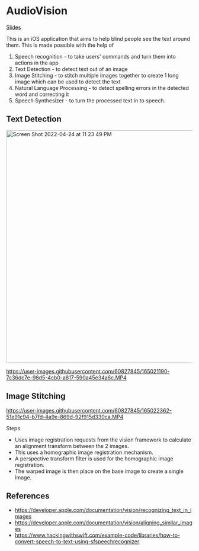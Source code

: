 # AudioVision
[Slides](https://docs.google.com/presentation/d/1-80cJeavF_jXC6et4aiFahGEHKMqDR9Fvft6a0orQWU/edit?usp=sharing)

This is an iOS application that aims to help blind people see the text around them. This is made possible with the help of 
1. Speech recognition - to take users' commands and turn them into actions in the app
2. Text Detection -  to detect text out of an image
3. Image Stitching - to stitch multiple images together to create 1 long image which can be used to detect the text
4. Natural Language Processing - to detect spelling errors in the detected word and correcting it
5. Speech Synthesizer - to turn the processed text in to speech.

## Text Detection

<img width="629" alt="Screen Shot 2022-04-24 at 11 23 49 PM" src="https://user-images.githubusercontent.com/60827845/165020690-8c681778-eade-4c65-94be-293174edbf5b.png">

https://user-images.githubusercontent.com/60827845/165021190-7c36dc7e-98d5-4cb0-a817-590a45e34a6c.MP4

## Image Stitching

https://user-images.githubusercontent.com/60827845/165022362-51e91c94-b7fd-4a9e-869d-92f915d330ca.MP4

Steps
- Uses image registration requests from the vision framework to calculate an alignment transform between the 2 images.
- This uses a homographic image registration mechanism.
- A perspective transform filter is used for the homographic image registration.
- The warped image is then place on the base image to create a single image.


## References
- https://developer.apple.com/documentation/vision/recognizing_text_in_images
- https://developer.apple.com/documentation/vision/aligning_similar_images
- https://www.hackingwithswift.com/example-code/libraries/how-to-convert-speech-to-text-using-sfspeechrecognizer
